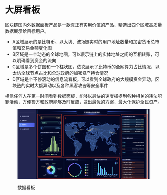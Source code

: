 # 大屏看板

区块链国内外数据面板产品是一款真正有实用价值的产品，精选出四个区域高质量数据展示给目标用户。



* A区域展示的是比特币、以太坊、波场链实时的用户地址数量和加密货币总市值和交易金额变化图
* B区域是一个动态的全球地图，可以展示链上的实体地址之间的互相转账，可以明确看到资金的流向
* C区域是多个饼图和一个柱状图，依次展示了比特币的全网算力占比情况，以太坊全球节点占比和全球政府的加密资产持仓情况
* D区域是个不停滚动的信息流看板，可以看到全球政府的大规模资金异动，区块链的实时大额异动以及各种黑客攻击等安全事件



相信任何人在第一时间看到数据面板，能够以最快的速度捕捉到各种相关的违法犯罪活动，方便警方和政府能够及时反应，做出最优的方案，最大化保护全民资产。

<figure><img src="../.gitbook/assets/image (1).png" alt=""><figcaption><p>数据看板</p></figcaption></figure>
